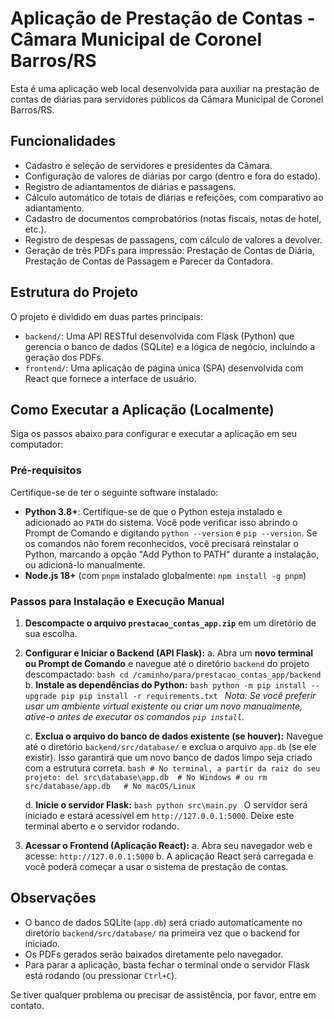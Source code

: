 # Aplicação de Prestação de Contas - Câmara Municipal de Coronel Barros/RS

Esta é uma aplicação web local desenvolvida para auxiliar na prestação de contas de diárias para servidores públicos da Câmara Municipal de Coronel Barros/RS.

## Funcionalidades

- Cadastro e seleção de servidores e presidentes da Câmara.
- Configuração de valores de diárias por cargo (dentro e fora do estado).
- Registro de adiantamentos de diárias e passagens.
- Cálculo automático de totais de diárias e refeições, com comparativo ao adiantamento.
- Cadastro de documentos comprobatórios (notas fiscais, notas de hotel, etc.).
- Registro de despesas de passagens, com cálculo de valores a devolver.
- Geração de três PDFs para impressão: Prestação de Contas de Diária, Prestação de Contas de Passagem e Parecer da Contadora.

## Estrutura do Projeto

O projeto é dividido em duas partes principais:

- `backend/`: Uma API RESTful desenvolvida com Flask (Python) que gerencia o banco de dados (SQLite) e a lógica de negócio, incluindo a geração dos PDFs.
- `frontend/`: Uma aplicação de página única (SPA) desenvolvida com React que fornece a interface de usuário.

## Como Executar a Aplicação (Localmente)

Siga os passos abaixo para configurar e executar a aplicação em seu computador:

### Pré-requisitos

Certifique-se de ter o seguinte software instalado:

-   **Python 3.8+**: Certifique-se de que o Python esteja instalado e adicionado ao `PATH` do sistema. Você pode verificar isso abrindo o Prompt de Comando e digitando `python --version` e `pip --version`. Se os comandos não forem reconhecidos, você precisará reinstalar o Python, marcando a opção "Add Python to PATH" durante a instalação, ou adicioná-lo manualmente.
-   **Node.js 18+** (com `pnpm` instalado globalmente: `npm install -g pnpm`)

### Passos para Instalação e Execução Manual

1.  **Descompacte o arquivo `prestacao_contas_app.zip`** em um diretório de sua escolha.

2.  **Configurar e Iniciar o Backend (API Flask):**
    a.  Abra um **novo terminal ou Prompt de Comando** e navegue até o diretório `backend` do projeto descompactado:
        ```bash
        cd /caminho/para/prestacao_contas_app/backend
        ```
    b.  **Instale as dependências do Python:**
        ```bash
        python -m pip install --upgrade pip
        pip install -r requirements.txt
        ```
        *Nota: Se você preferir usar um ambiente virtual existente ou criar um novo manualmente, ative-o antes de executar os comandos `pip install`.*

    c.  **Exclua o arquivo do banco de dados existente (se houver):**
        Navegue até o diretório `backend/src/database/` e exclua o arquivo `app.db` (se ele existir). Isso garantirá que um novo banco de dados limpo seja criado com a estrutura correta.
        ```bash
        # No terminal, a partir da raiz do seu projeto:
        del src\database\app.db  # No Windows
        # ou
        rm src/database/app.db   # No macOS/Linux
        ```

    d.  **Inicie o servidor Flask:**
        ```bash
        python src\main.py
        ```
        O servidor será iniciado e estará acessível em `http://127.0.0.1:5000`. Deixe este terminal aberto e o servidor rodando.

3.  **Acessar o Frontend (Aplicação React):**
    a.  Abra seu navegador web e acesse:
        ```
        http://127.0.0.1:5000
        ```
    b.  A aplicação React será carregada e você poderá começar a usar o sistema de prestação de contas.

## Observações

-   O banco de dados SQLite (`app.db`) será criado automaticamente no diretório `backend/src/database/` na primeira vez que o backend for iniciado.
-   Os PDFs gerados serão baixados diretamente pelo navegador.
-   Para parar a aplicação, basta fechar o terminal onde o servidor Flask está rodando (ou pressionar `Ctrl+C`).

Se tiver qualquer problema ou precisar de assistência, por favor, entre em contato.
